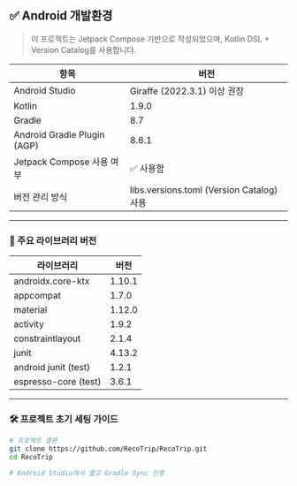 ## ✅ Android 개발환경

> 이 프로젝트는 Jetpack Compose 기반으로 작성되었으며, Kotlin DSL + Version Catalog를 사용합니다.

| 항목                         | 버전        |
|----------------------------|------------|
| Android Studio             | Giraffe (2022.3.1) 이상 권장 |
| Kotlin                     | 1.9.0      |
| Gradle                    | 8.7        |
| Android Gradle Plugin (AGP) | 8.6.1      |
| Jetpack Compose 사용 여부   | ✅ 사용함    |
| 버전 관리 방식              | libs.versions.toml (Version Catalog) 사용 |

---

### 📁 주요 라이브러리 버전

| 라이브러리              | 버전   |
|------------------------|--------|
| androidx.core-ktx      | 1.10.1 |
| appcompat              | 1.7.0  |
| material               | 1.12.0 |
| activity               | 1.9.2  |
| constraintlayout       | 2.1.4  |
| junit                  | 4.13.2 |
| android junit (test)   | 1.2.1  |
| espresso-core (test)   | 3.6.1  |

---

### 🛠️ 프로젝트 초기 세팅 가이드

```bash
# 프로젝트 클론
git clone https://github.com/RecoTrip/RecoTrip.git
cd RecoTrip

# Android Studio에서 열고 Gradle Sync 진행
